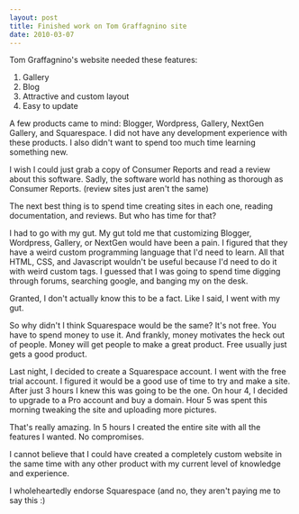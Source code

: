 ```yaml
---
layout: post
title: Finished work on Tom Graffagnino site
date: 2010-03-07
---
```


Tom Graffagnino's website needed these features:

1. Gallery
2. Blog
3. Attractive and custom layout
4. Easy to update

A few products came to mind: Blogger, Wordpress, Gallery, NextGen Gallery, and Squarespace. I did not have any development experience with these products. I also didn't want to spend too much time learning something new.

I wish I could just grab a copy of Consumer Reports and read a review about this software. Sadly, the software world has nothing as thorough as Consumer Reports. (review sites just aren't the same)

The next best thing is to spend time creating sites in each one, reading documentation, and reviews. But who has time for that?

I had to go with my gut. My gut told me that customizing Blogger, Wordpress, Gallery, or NextGen would have been a pain. I figured that they have a weird custom programming language that I'd need to learn. All that HTML, CSS, and Javascript wouldn't be useful because I'd need to do it with weird custom tags. I guessed that I was going to spend time digging through forums, searching google, and banging my on the desk. 

Granted, I don't actually know this to be a fact. Like I said, I went with my gut.

So why didn't I think Squarespace would be the same? It's not free. You have to spend money to use it. And frankly, money motivates the heck out of people. Money will get people to make a great product. Free usually just gets a good product.

Last night, I decided to create a Squarespace account. I went with the free trial account. I figured it would be a good use of time to try and make a site. After just 3 hours I knew this was going to be the one. On hour 4, I decided to upgrade to a Pro account and buy a domain. Hour 5 was spent this morning tweaking the site and uploading more pictures.

That's really amazing. In 5 hours I created the entire site with all the features I wanted. No compromises.

I cannot believe that I could have created a completely custom website in the same time with any other product with my current level of knowledge and experience.

I wholeheartedly endorse Squarespace (and no, they aren't paying me to say this :)
